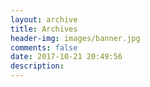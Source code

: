 ```yaml
---
layout: archive
title: Archives
header-img: images/banner.jpg
comments: false
date: 2017-10-21 20:49:56
description: 
---
```

